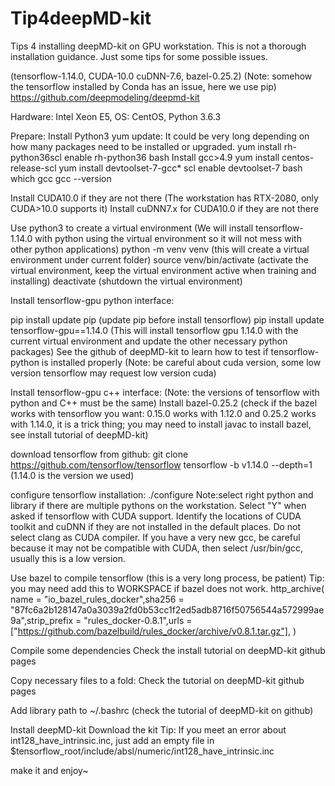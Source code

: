 # Tip4deepMD-kit

Tips 4 installing deepMD-kit on GPU workstation. This is not a thorough installation guidance. Just some tips for some possible issues.

(tensorflow-1.14.0, CUDA-10.0 cuDNN-7.6, bazel-0.25.2)
(Note: somehow the tensorflow installed by Conda has an issue, here we use pip)
https://github.com/deepmodeling/deepmd-kit

Hardware: Intel Xeon E5, OS: CentOS, Python 3.6.3

Prepare: 
Install Python3
yum update: It could be very long depending on how many packages need to be installed or upgraded. 
yum install rh-python36scl enable rh-python36 bash
Install gcc>4.9
yum install centos-release-scl
yum install devtoolset-7-gcc*
scl enable devtoolset-7 bash
which gcc
gcc --version

Install CUDA10.0 if they are not there (The workstation has RTX-2080, only CUDA>10.0 supports it)
Install cuDNN7.x for CUDA10.0 if they are not there 

Use python3 to create a virtual environment 
(We will install tensorflow-1.14.0 with python using the virtual environment so it will not mess with other python applications)
python -m venv venv  (this will create a virtual environment under current folder)
source venv/bin/activate (activate the virtual environment, keep the virtual environment active when training and installing)
deactivate (shutdown the virtual environment)

Install tensorflow-gpu python interface:

pip install update pip (update pip before install tensorflow)
pip install update tensorflow-gpu==1.14.0 (This will install tensorflow gpu 1.14.0 with the current virtual environment and update the other necessary python packages)
See the github of deepMD-kit to learn how to test if tensorflow-python is installed properly
(Note:  be careful about cuda version, some low version tensorflow may request low version cuda)

Install tensorflow-gpu c++ interface: 
(Note: the versions of tensorflow with python and C++ must be the same)
Install bazel-0.25.2 (check if the bazel works with tensorflow you want: 0.15.0 works with 1.12.0 and 0.25.2 works with 1.14.0, it is a trick thing; you may need to install javac to install bazel, see install tutorial of deepMD-kit)

download tensorflow from github:
git clone https://github.com/tensorflow/tensorflow tensorflow -b v1.14.0 --depth=1 (1.14.0 is the version we used)

configure tensorflow installation: ./configure
Note:select right python and library if there are multiple pythons on the workstation.
Select "Y" when asked if tensorflow with CUDA support.
Identify the locations of CUDA toolkit and cuDNN if they are not installed in the default places.
Do not select clang as CUDA compiler.
If you have a very new gcc, be careful because it may not be compatible with CUDA, then select /usr/bin/gcc, usually this is a low version. 

Use bazel to compile tensorflow (this is a very long process, be patient)
Tip: you may need add this to WORKSPACE if bazel does not work. 
http_archive(
name = "io_bazel_rules_docker",sha256 = "87fc6a2b128147a0a3039a2fd0b53cc1f2ed5adb8716f50756544a572999ae9a",strip_prefix = "rules_docker-0.8.1",urls = ["https://github.com/bazelbuild/rules_docker/archive/v0.8.1.tar.gz"],
)

Compile some dependencies
Check the install tutorial on deepMD-kit github pages

Copy necessary files to a fold:
Check the tutorial on deepMD-kit github pages

Add library path to ~/.bashrc (check the tutorial of deepMD-kit on github)

Install deepMD-kit
Download the kit
Tip: If you meet an error about int128_have_intrinsic.inc, just add an empty file 
in $tensorflow_root/include/absl/numeric/int128_have_intrinsic.inc

make it and enjoy~

